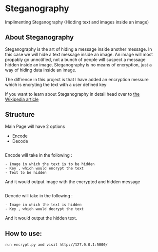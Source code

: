 
# Steganography
Implimenting Steganography (Hidding text and images inside an image)

## About Steganography

Steganography is the art of hiding a message inside another message. In this case we will hide a text message inside an image. An image will most propably go unnotified, not a bunch of people will suspect a message hidden inside an image. Steganography is no means of encryption, just a way of hiding data inside an image.

The diffrence in this project is that I have added an encryption messure which is encryting the text with a user defined key 

If you want to learn about Steganography in detail head over to [the Wikipedia article](https://en.wikipedia.org/wiki/Steganography)

## Structure

Main Page will have 2 options 
- Encode 
- Decode
##
Encode will take in the following :

	- Image in which the text is to be hidden
	- Key , which would encrypt the text 
	- Text to be hidden

And it would output image with the encrypted and hidden message  

##
Deocde  will take in the following :

	- Image in which the text is hidden
	- Key , which would decrypt the text 
	

And it would output the hidden text.

## How to use:
	run encrypt.py and visit http://127.0.0.1:5000/
